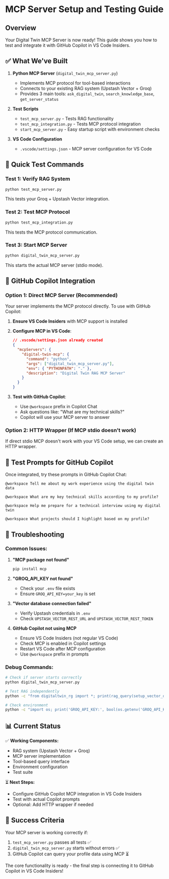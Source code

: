 # MCP Server Setup and Testing Guide

## Overview
Your Digital Twin MCP Server is now ready! This guide shows you how to test and integrate it with GitHub Copilot in VS Code Insiders.

## ✅ What We've Built

1. **Python MCP Server** (`digital_twin_mcp_server.py`)
   - Implements MCP protocol for tool-based interactions
   - Connects to your existing RAG system (Upstash Vector + Groq)
   - Provides 3 main tools: `ask_digital_twin`, `search_knowledge_base`, `get_server_status`

2. **Test Scripts**
   - `test_mcp_server.py` - Tests RAG functionality
   - `test_mcp_integration.py` - Tests MCP protocol integration
   - `start_mcp_server.py` - Easy startup script with environment checks

3. **VS Code Configuration**
   - `.vscode/settings.json` - MCP server configuration for VS Code

## 🚀 Quick Test Commands

### Test 1: Verify RAG System
```bash
python test_mcp_server.py
```
This tests your Groq + Upstash Vector integration.

### Test 2: Test MCP Protocol
```bash
python test_mcp_integration.py
```
This tests the MCP protocol communication.

### Test 3: Start MCP Server
```bash
python digital_twin_mcp_server.py
```
This starts the actual MCP server (stdio mode).

## 🔧 GitHub Copilot Integration

### Option 1: Direct MCP Server (Recommended)
Your server implements the MCP protocol directly. To use with GitHub Copilot:

1. **Ensure VS Code Insiders** with MCP support is installed
2. **Configure MCP in VS Code**:
   ```json
   // .vscode/settings.json already created
   {
     "mcpServers": {
       "digital-twin-mcp": {
         "command": "python",
         "args": ["digital_twin_mcp_server.py"],
         "env": { "PYTHONPATH": "." },
         "description": "Digital Twin RAG MCP Server"
       }
     }
   }
   ```

3. **Test with GitHub Copilot**:
   - Use `@workspace` prefix in Copilot Chat
   - Ask questions like: "What are my technical skills?"
   - Copilot will use your MCP server to answer

### Option 2: HTTP Wrapper (If MCP stdio doesn't work)
If direct stdio MCP doesn't work with your VS Code setup, we can create an HTTP wrapper.

## 🧪 Test Prompts for GitHub Copilot

Once integrated, try these prompts in GitHub Copilot Chat:

```
@workspace Tell me about my work experience using the digital twin data
```

```
@workspace What are my key technical skills according to my profile?
```

```
@workspace Help me prepare for a technical interview using my digital twin
```

```
@workspace What projects should I highlight based on my profile?
```

## 🐛 Troubleshooting

### Common Issues:

1. **"MCP package not found"**
   ```bash
   pip install mcp
   ```

2. **"GROQ_API_KEY not found"**
   - Check your `.env` file exists
   - Ensure `GROQ_API_KEY=your_key` is set

3. **"Vector database connection failed"**
   - Verify Upstash credentials in `.env`
   - Check `UPSTASH_VECTOR_REST_URL` and `UPSTASH_VECTOR_REST_TOKEN`

4. **GitHub Copilot not using MCP**
   - Ensure VS Code Insiders (not regular VS Code)
   - Check MCP is enabled in Copilot settings
   - Restart VS Code after MCP configuration
   - Use `@workspace` prefix in prompts

### Debug Commands:
```bash
# Check if server starts correctly
python digital_twin_mcp_server.py

# Test RAG independently  
python -c "from digitaltwin_rg import *; print(rag_query(setup_vector_database(), setup_groq_client(), 'Hello'))"

# Check environment
python -c "import os; print('GROQ_API_KEY:', bool(os.getenv('GROQ_API_KEY')))"
```

## 📊 Current Status

✅ **Working Components:**
- RAG system (Upstash Vector + Groq)
- MCP server implementation
- Tool-based query interface
- Environment configuration
- Test suite

⏳ **Next Steps:**
- Configure GitHub Copilot MCP integration in VS Code Insiders
- Test with actual Copilot prompts
- Optional: Add HTTP wrapper if needed

## 🎯 Success Criteria

Your MCP server is working correctly if:
1. `test_mcp_server.py` passes all tests ✅
2. `digital_twin_mcp_server.py` starts without errors ✅
3. GitHub Copilot can query your profile data using MCP ⏳

The core functionality is ready - the final step is connecting it to GitHub Copilot in VS Code Insiders!
